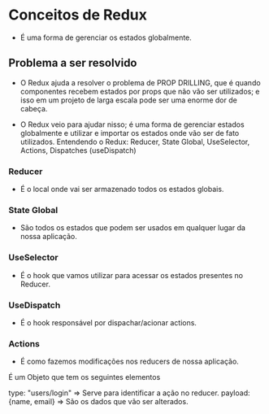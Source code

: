 # Conceitos de Redux

- É uma forma de gerenciar os estados globalmente.

## Problema a ser resolvido

- O Redux ajuda a resolver o problema de PROP DRILLING, que é quando componentes recebem estados por props que não vão ser utilizados; e isso em um projeto de larga escala pode ser uma enorme dor de cabeça.

- O Redux veio para ajudar nisso; é uma forma de gerenciar estados globalmente e utilizar e importar os estados onde vão ser de fato utilizados.
Entendendo o Redux: Reducer, State Global, UseSelector, Actions, Dispatches (useDispatch)

### Reducer

- É o local onde vai ser armazenado todos os estados globais.

### State Global

- São todos os estados que podem ser usados em qualquer lugar da nossa aplicação.

### UseSelector

- É o hook que vamos utilizar para acessar os estados presentes no Reducer.

### UseDispatch

- É o hook responsável por dispachar/acionar actions.

### Actions

- É como fazemos modificações nos reducers de nossa aplicação.

É um Objeto que tem os seguintes elementos

type: "users/login" => Serve para identificar a ação no reducer.
payload: {name, email} => São os dados que vão ser alterados.
